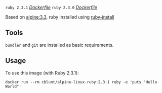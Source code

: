 `ruby 2.3.1` *[Dockerfile](https://github.com/cblunt/alpine-linux-ruby-dockerfile/blob/master/2.3.1/Dockerfile)*
`ruby 2.3.0` *[Dockerfile](https://github.com/cblunt/alpine-linux-ruby-dockerfile/blob/master/2.3.0/Dockerfile)*

Based on [alpine:3.3](https://hub.docker.com/_/alpine/), ruby installed using [ruby-install](https://github.com/postmodern/ruby-install)

## Tools

`bundler` and `git` are installed as basic requirements.

## Usage

To use this image (with Ruby 2.3.1):

    docker run --rm cblunt/alpine-linux-ruby:2.3.1 ruby -e 'puts "Hello World"'
